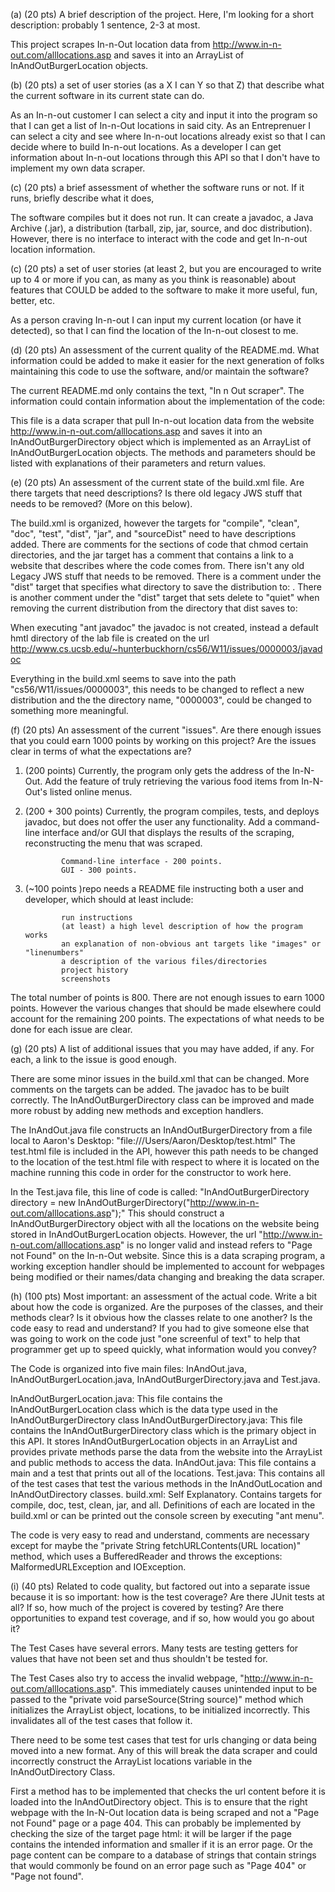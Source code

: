 (a) (20 pts) A brief description of the project. Here, I'm looking for a short description: probably 1 sentence, 2-3 at most.

This project scrapes In-n-Out location data from http://www.in-n-out.com/alllocations.asp and saves it into an ArrayList of InAndOutBurgerLocation objects.


(b) (20 pts) a set of user stories (as a X I can Y so that Z) that describe what the current software in its current state can do.

As an In-n-out customer I can select a city and input it into the program so that I can get a list of In-n-Out locations in said city.
As an Entreprenuer I can select a city and see where In-n-out locations already exist so that I can decide where to build In-n-out locations.
As a developer I can get information about In-n-out locations through this API so that I don't have to implement my own data scraper.


(c) (20 pts) a brief assessment of whether the software runs or not. If it runs, briefly describe what it does,

The software compiles but it does not run. It can create a javadoc, a Java Archive (.jar), a distribution (tarball, zip, jar, source, and doc distribution).
However, there is no interface to interact with the code and get In-n-out location information.



(c) (20 pts) a set of user stories (at least 2, but you are encouraged to write up to 4 or more if you can, as many as you think is reasonable) about features that COULD be added to the software to make it more useful, fun, better, etc.

As a person craving In-n-out I can input my current location (or have it detected), so that I can find the location of the In-n-out closest to me.




(d) (20 pts) An assessment of the current quality of the README.md. What information could be added to make it easier for the next generation of folks maintaining this code to use the software, and/or maintain the software?

The current README.md only contains the text, "In n Out scraper". The information could contain information about the implementation of the code:

This file is a data scraper that pull In-n-out location data from the website http://www.in-n-out.com/alllocations.asp and saves it into an InAndOutBurgerDirectory object which
is implemented as an ArrayList of InAndOutBurgerLocation objects. The methods and parameters should be listed with explanations of their parameters and return values.


(e) (20 pts) An assessment of the current state of the build.xml file. Are there targets that need descriptions? Is there old legacy JWS stuff that needs to be removed? (More on this below).

The build.xml is organized, however the targets for "compile", "clean", "doc", "test", "dist", "jar", and "sourceDist" need to have descriptions added.
There are comments for the sections of code that chmod certain directories, and the jar target has a comment that contains a link to a website
that describes where the code comes from. There isn't any old Legacy JWS stuff that needs to be removed. There is a comment under the "dist" target that
specifies what directory to save the distribution to:  <!--<fileset dir="${distDest}" includes="**/*" />-->. There is another comment under the "dist" target
that sets delete to "quiet" when removing the current distribution from the directory that dist saves to:
<!--<delete quiet="true"> <fileset dir="${sourceDest}" includes="**/*" /></delete>-->

When executing "ant javadoc" the javadoc is not created, instead a default hmtl directory of the lab file is created on the url http://www.cs.ucsb.edu/~hunterbuckhorn/cs56/W11/issues/0000003/javadoc

Everything in the build.xml seems to save into the path "cs56/W11/issues/0000003", this needs to be changed to reflect a new distribution and the
the directory name, "0000003", could be changed to something more meaningful.


(f) (20 pts) An assessment of the current "issues". Are there enough issues that you could earn 1000 points by working on this project? Are the issues clear in terms of what the expectations are?

1. (200 points) Currently, the program only gets the address of the In-N-Out. Add the feature of truly retrieving the various food items from In-N-Out's listed online menus.
2. (200 + 300 points) Currently, the program compiles, tests, and deploys javadoc, but does not offer the user any functionality. Add a command-line interface and/or GUI that displays the results of the scraping, reconstructing the menu that was scraped.

               Command-line interface - 200 points.
               GUI - 300 points.

3. (~100 points )repo needs a README file instructing both a user and developer, which should at least include:

               run instructions
               (at least) a high level description of how the program works
               an explanation of non-obvious ant targets like "images" or "linenumbers"
               a description of the various files/directories
               project history
               screenshots

The total number of points is 800. There are not enough issues to earn 1000 points. However the various changes that should be made elsewhere
could account for the remaining 200 points. The expectations of what needs to be done for each issue are clear.


(g) (20 pts) A list of additional issues that you may have added, if any. For each, a link to the issue is good enough.

There are some minor issues in the build.xml that can be changed. More comments on the targets can be added.
The javadoc has to be built correctly.
The InAndOutBurgerDirectory class can be improved and made more robust by adding new methods and exception handlers.

The InAndOut.java file constructs an InAndOutBurgerDirectory from a file local to Aaron's Desktop: "file:///Users/Aaron/Desktop/test.html"
The test.html file is included in the API, however this path needs to be changed to the location of the test.html file with respect to where
it is located on the machine running this code in order for the constructor to work here.

In the Test.java file, this line of code is called: "InAndOutBurgerDirectory directory = new InAndOutBurgerDirectory("http://www.in-n-out.com/alllocations.asp");"
This should construct a InAndOutBurgerDirectory object with all the locations on the website being stored in InAndOutBurgerLocation objects. However,
the url "http://www.in-n-out.com/alllocations.asp" is no longer valid and instead refers to "Page not Found" on the In-n-Out website.
Since this is a data scraping program, a working exception handler should be implemented to account for webpages being modified or their names/data changing and
breaking the data scraper.




(h) (100 pts) Most important: an assessment of the actual code. Write a bit about how the code is organized. Are the purposes of the classes, and their methods clear?
Is it obvious how the classes relate to one another? Is the code easy to read and understand? If you had to give someone else that was going to work on the code just
"one screenful of text" to help that programmer get up to speed quickly, what information would you convey?

The Code is organized into five main files: InAndOut.java, InAndOutBurgerLocation.java, InAndOutBurgerDirectory.java and Test.java.

InAndOutBurgerLocation.java: This file contains the InAndOutBurgerLocation class which is the data type used in the InAndOutBurgerDirectory class
InAndOutBurgerDirectory.java: This file contains the InAndOutBurgerDirectory class which is the primary object in this API. It stores InAndOutBurgerLocation objects
                              in an ArrayList and provides private methods parse the data from the website into the ArrayList and public methods to access the data.
InAndOut.java: This file contains a main and a test that prints out all of the locations.
Test.java: This contains all of the test cases that test the various methods in the InAndOutLocation and InAndOutDirectory classes.
build.xml: Self Explanatory. Contains targets for compile, doc, test, clean, jar, and all. Definitions of each are located in the build.xml or can be
           printed out the console screen by executing "ant menu".

The code is very easy to read and understand, comments are necessary except for maybe the "private String fetchURLContents(URL location)" method, which uses a BufferedReader and throws
the exceptions: MalformedURLException and IOException.


(i) (40 pts) Related to code quality, but factored out into a separate issue because it is so important: how is the test coverage? Are there JUnit tests at all?
If so, how much of the project is covered by testing? Are there opportunities to expand test coverage, and if so, how would you go about it?

The Test Cases have several errors. Many tests are testing getters for values that have not been set and thus shouldn't be tested for.

The Test Cases also try to access the invalid webpage, "http://www.in-n-out.com/alllocations.asp". This immediately causes unintended input to be
passed to the "private void parseSource(String source)" method which initializes the ArrayList<InAndOutLocations> object, locations, to be initialized
incorrectly. This invalidates all of the test cases that follow it.

There need to be some test cases that test for urls changing or data being moved into a new format. Any of this will break the data scraper
and could incorrectly construct the ArrayList<InAndOutLocation> locations variable in the InAndOutDirectory Class.


First a method has to be implemented that checks the url content before it is loaded into the InAndOutDirectory object. This is to ensure that
the right webpage with the In-N-Out location data is being scraped and not a "Page not Found" page or a page 404. This can probably be
implemented by checking the size of the target page html: it will be larger if the page contains the intended information and smaller if it is
an error page. Or the page content can be compare to a database of strings that contain strings that would commonly be found on an error page such
as "Page 404" or "Page not found".





